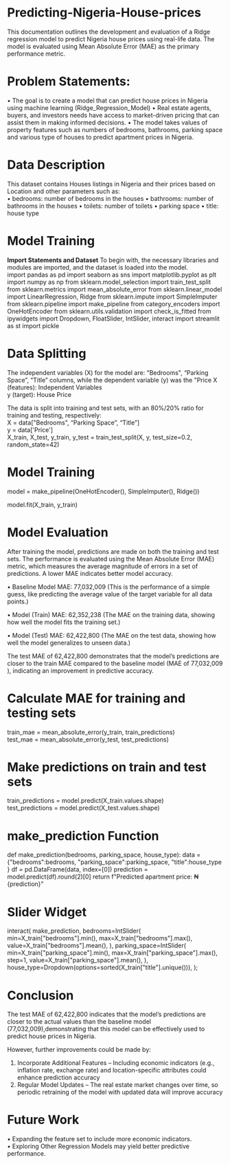 # Predicting-Nigeria-House-prices

This documentation outlines the development and evaluation of a Ridge regression model to predict Nigeria house prices using real-life data. The model is evaluated using Mean Absolute Error (MAE) as the primary performance metric.


# Problem Statements:

•	The goal is to create a model that can predict house prices in Nigeria using machine learning (Ridge_Regression_Model)
•	Real estate agents, buyers, and investors needs have access to market-driven pricing that can assist them in making informed decisions.
•	The model takes values of property features such as numbers of bedrooms, bathrooms, parking space and various type of houses to predict apartment prices in Nigeria.


# Data Description
This dataset contains Houses listings in Nigeria and their prices based on Location and other parameters such as:<br>
•	bedrooms: number of bedrooms in the houses
•	bathrooms: number of bathrooms in the houses
•	toilets: number of toilets 
•	parking space
•	title: house type


# Model Training

**Import Statements and Dataset**
To begin with, the necessary libraries and modules are imported, and the dataset is loaded into the model.<br>
import pandas as pd
import seaborn as sns
import matplotlib.pyplot as plt
import numpy as np
from sklearn.model_selection import train_test_split
from sklearn.metrics import mean_absolute_error
from sklearn.linear_model import LinearRegression, Ridge
from sklearn.impute import SimpleImputer
from sklearn.pipeline import make_pipeline
from category_encoders import OneHotEncoder
from sklearn.utils.validation import check_is_fitted
from ipywidgets import Dropdown, FloatSlider, IntSlider, interact
import streamlit as st
import pickle

# Data Splitting
The independent variables (X) for the model are: "Bedrooms", “Parking Space”, “Title” columns, while the dependent variable (y) was the "Price
	X (features): Independent Variables<br>
  y (target): House Price<br>

  The data is split into training and test sets, with an 80%/20% ratio for training and testing, respectively:<br>
X = data["Bedrooms", “Parking Space”, “Title”]<br>
y = data['Price']<br>
X_train, X_test, y_train, y_test = train_test_split(X, y, test_size=0.2, random_state=42)

# Model Training
model = make_pipeline(OneHotEncoder(), SimpleImputer(), Ridge())

model.fit(X_train, y_train)

# Model Evaluation

After training the model, predictions are made on both the training and test sets. The performance is evaluated using the Mean Absolute Error (MAE) metric, which measures the average magnitude of errors in a set of predictions. A lower MAE indicates better model accuracy.<br>

•	Baseline Model MAE: 77,032,009  (This is the performance of a simple guess, like predicting the average value of the target variable for all data points.)<br>

•	Model (Train) MAE: 62,352,238 (The MAE on the training data, showing how well the model fits the training set.)<br>

•	Model (Test) MAE: 62,422,800 (The MAE on the test data, showing how well the model generalizes to unseen data.)<br>

The test MAE of 62,422,800 demonstrates that the model’s predictions are closer to the train MAE compared to the baseline model (MAE of 77,032,009 ), indicating an improvement in predictive accuracy.

# Calculate MAE for training and testing sets

train_mae = mean_absolute_error(y_train, train_predictions)<br>
test_mae = mean_absolute_error(y_test, test_predictions)<br>

# Make predictions on train and test sets

train_predictions = model.predict(X_train.values.shape)<br>
test_predictions = model.predict(X_test.values.shape)<br>

# make_prediction Function
def make_prediction(bedrooms, parking_space, house_type):
    data = {"bedrooms":bedrooms,
            "parking_space":parking_space,
            "title":house_type
    }
    df = pd.DataFrame(data, index=[0])
    prediction = model.predict(df).round(2)[0]
    return f"Predicted apartment price: ₦{prediction}"

# Slider Widget
interact(
    make_prediction,
    bedrooms=IntSlider(
        min=X_train["bedrooms"].min(),
        max=X_train["bedrooms"].max(),
        value=X_train["bedrooms"].mean(),
    ),
    parking_space=IntSlider(
        min=X_train["parking_space"].min(),
        max=X_train["parking_space"].max(),
        step=1,
        value=X_train["parking_space"].mean(),
    ),
    house_type=Dropdown(options=sorted(X_train["title"].unique())),
);

# Conclusion
The test MAE of 62,422,800 indicates that the model’s predictions are closer to the actual values than the baseline model (77,032,009),demonstrating that this model can be effectively used to predict house prices in Nigeria.

However, further improvements could be made by:
1.	Incorporate Additional Features – Including economic indicators (e.g., inflation rate, exchange rate) and location-specific attributes could enhance prediction accuracy
2.	Regular Model Updates – The real estate market changes over time, so periodic retraining of the model with updated data will improve accuracy


# Future Work
•	Expanding the feature set to include more economic indicators.<br>
•	Exploring Other Regression Models may yield better predictive performance.

